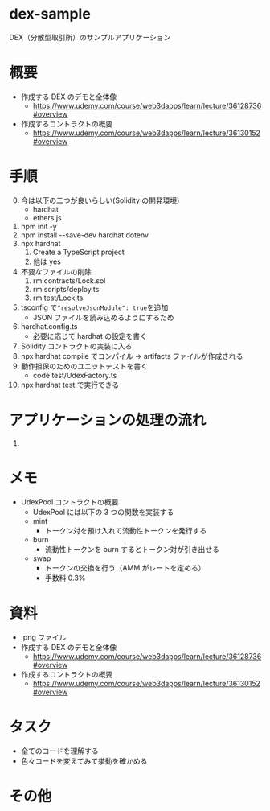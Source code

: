 # dex-sample

DEX（分散型取引所）のサンプルアプリケーション

# 概要

- 作成する DEX のデモと全体像
  - https://www.udemy.com/course/web3dapps/learn/lecture/36128736#overview
- 作成するコントラクトの概要
  - https://www.udemy.com/course/web3dapps/learn/lecture/36130152#overview

# 手順

0. 今は以下の二つが良いらしい(Solidity の開発環境)
   - hardhat
   - ethers.js
1. npm init -y
2. npm install --save-dev hardhat dotenv
3. npx hardhat
   1. Create a TypeScript project
   2. 他は yes
4. 不要なファイルの削除
   1. rm contracts/Lock.sol
   2. rm scripts/deploy.ts
   3. rm test/Lock.ts
5. tsconfig で`"resolveJsonModule": true`を追加
   - JSON ファイルを読み込めるようにするため
6. hardhat.config.ts
   - 必要に応じて hardhat の設定を書く
7. Solidity コントラクトの実装に入る
8. npx hardhat compile でコンパイル -> artifacts ファイルが作成される
9. 動作担保のためのユニットテストを書く
   - code test/UdexFactory.ts
10. npx hardhat test で実行できる

# アプリケーションの処理の流れ

1.

# メモ

- UdexPool コントラクトの概要
  - UdexPool には以下の 3 つの関数を実装する
  - mint
    - トークン対を預け入れて流動性トークンを発行する
  - burn
    - 流動性トークンを burn するとトークン対が引き出せる
  - swap
    - トークンの交換を行う（AMM がレートを定める）
    - 手数料 0.3%

# 資料

- .png ファイル
- 作成する DEX のデモと全体像
  - https://www.udemy.com/course/web3dapps/learn/lecture/36128736#overview
- 作成するコントラクトの概要
  - https://www.udemy.com/course/web3dapps/learn/lecture/36130152#overview

# タスク

- 全てのコードを理解する
- 色々コードを変えてみて挙動を確かめる

# その他
